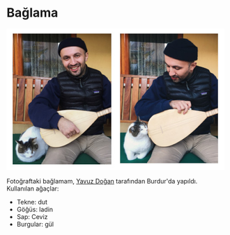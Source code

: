 # Bağlama

![](./self-portrait.jpg)

Fotoğraftaki bağlamam, [Yavuz Doğan](imalat-ustaları.md) tarafından Burdur'da yapıldı. Kullanılan ağaçlar:

* Tekne: dut
* Göğüs: ladin
* Sap: Ceviz
* Burgular: gül
